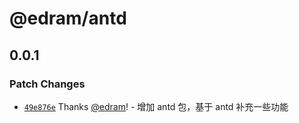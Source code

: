 # @edram/antd

## 0.0.1

### Patch Changes

- [`49e876e`](https://github.com/edram/packages/commit/49e876ec1eec87c2d66d18126e3c7c14fba60207) Thanks [@edram](https://github.com/edram)! - 增加 antd 包，基于 antd 补充一些功能
